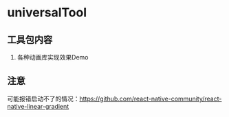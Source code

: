 # universalTool

## 工具包内容

1. 各种动画库实现效果Demo

## 注意

可能报错启动不了的情况：https://github.com/react-native-community/react-native-linear-gradient
